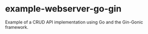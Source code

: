 # example-webserver-go-gin
Example of a CRUD API implementation using Go and the Gin-Gonic framework.
